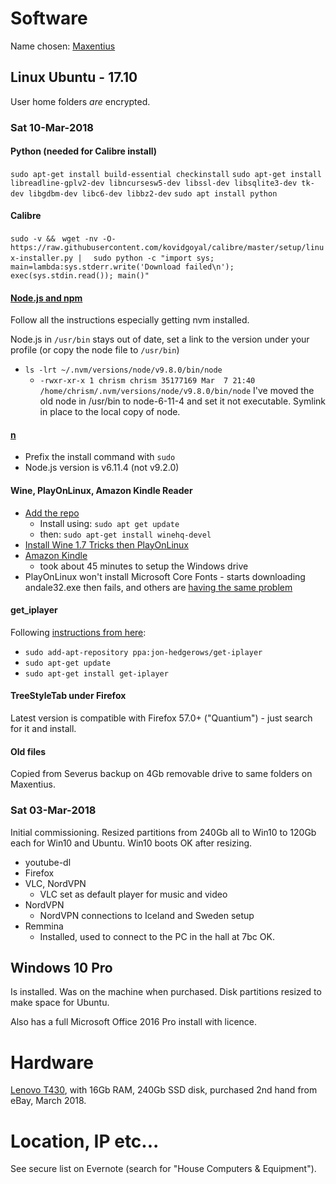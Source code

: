 # Software
Name chosen: [Maxentius](http://www.roman-emperors.org/maxentius.htm)


## Linux Ubuntu - 17.10
User home folders *are* encrypted.


### Sat 10-Mar-2018
#### Python (needed for Calibre install)
```sudo apt-get install build-essential checkinstall```
```sudo apt-get install libreadline-gplv2-dev libncursesw5-dev libssl-dev libsqlite3-dev tk-dev libgdbm-dev libc6-dev libbz2-dev```
```sudo apt install python```

#### Calibre
``` sudo -v && ```
```  wget -nv -O- https://raw.githubusercontent.com/kovidgoyal/calibre/master/setup/linux-installer.py | ```
```  sudo python -c "import sys; main=lambda:sys.stderr.write('Download failed\n'); exec(sys.stdin.read()); main()"```

#### [Node.js and npm](https://uk.godaddy.com/help/install-nodejs-ubuntu-17395)
Follow all the instructions especially getting nvm installed.

Node.js in ```/usr/bin``` stays out of date, set a link to the version under your profile (or copy the node file to ```/usr/bin```)
- ```ls -lrt ~/.nvm/versions/node/v9.8.0/bin/node```
  - ```-rwxr-xr-x 1 chrism chrism 35177169 Mar  7 21:40 /home/chrism/.nvm/versions/node/v9.8.0/bin/node```
I've moved the old node in /usr/bin to node-6-11-4 and set it not executable.  Symlink in place to the local copy of node.

#### [n](https://github.com/tj/n)
- Prefix the install command with ```sudo```
- Node.js version is v6.11.4 (not v9.2.0)

#### Wine, PlayOnLinux, Amazon Kindle Reader
- [Add the repo](https://www.winehq.org/pipermail/wine-devel/2017-March/117104.html)
  - Install using: ```sudo apt get update```
  - then: ```sudo apt-get install winehq-devel```  
- [Install Wine 1.7 Tricks then PlayOnLinux](https://sysads.co.uk/2014/07/23/install-playonlinux-4-2-4-on-ubuntu-14-04/)
- [Amazon Kindle](https://sysads.co.uk/2014/08/19/install-amazon-kindle-ubuntu-14-04/)
  - took about 45 minutes to setup the Windows drive
- PlayOnLinux won't install Microsoft Core Fonts - starts downloading andale32.exe then fails, and others are [having the same problem](https://www.playonlinux.com/en/topic-15164-Cannot_install_core_fonts.html)

#### get_iplayer
Following [instructions from here](https://launchpad.net/~jon-hedgerows/+archive/ubuntu/get-iplayer):
- ```sudo add-apt-repository ppa:jon-hedgerows/get-iplayer```
- ```sudo apt-get update```
- ```sudo apt-get install get-iplayer```

#### TreeStyleTab under Firefox
Latest version is compatible with Firefox 57.0+ ("Quantium") - just search for it and install.

#### Old files
Copied from Severus backup on 4Gb removable drive to same folders on Maxentius.

### Sat 03-Mar-2018
Initial commissioning.  Resized partitions from 240Gb all to Win10 to 120Gb each for Win10 and Ubuntu.  Win10 boots OK after resizing.
- youtube-dl
- Firefox
- VLC, NordVPN
  - VLC set as default player for music and video
- NordVPN
  - NordVPN connections to Iceland and Sweden setup
- Remmina
  - Installed, used to connect to the PC in the hall at 7bc OK.


## Windows 10 Pro
Is installed.  Was on the machine when purchased.  Disk partitions resized to make space for Ubuntu.

Also has a full Microsoft Office 2016 Pro install with licence.


# Hardware
[Lenovo T430](https://www3.lenovo.com/gb/en/laptops/thinkpad/t-series/t430/), with 16Gb RAM, 240Gb SSD disk, purchased 2nd hand from eBay, March 2018.


# Location, IP etc...
See secure list on Evernote (search for "House Computers & Equipment").
